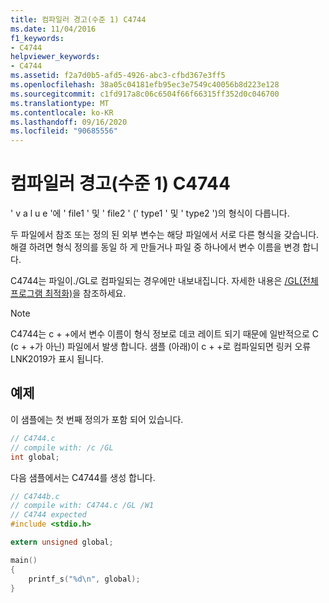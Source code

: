 ```yaml
---
title: 컴파일러 경고(수준 1) C4744
ms.date: 11/04/2016
f1_keywords:
- C4744
helpviewer_keywords:
- C4744
ms.assetid: f2a7d0b5-afd5-4926-abc3-cfbd367e3ff5
ms.openlocfilehash: 38a05c04181efb95ec3e7549c40056b8d223e128
ms.sourcegitcommit: c1fd917a8c06c6504f66f66315ff352d0c046700
ms.translationtype: MT
ms.contentlocale: ko-KR
ms.lasthandoff: 09/16/2020
ms.locfileid: "90685556"
---
```

# <a name="compiler-warning-level-1-c4744"></a>컴파일러 경고(수준 1) C4744

' v a l u e '에 ' file1 ' 및 ' file2 ' (' type1 ' 및 ' type2 ')의 형식이 다릅니다.

두 파일에서 참조 또는 정의 된 외부 변수는 해당 파일에서 서로 다른 형식을 갖습니다.  해결 하려면 형식 정의를 동일 하 게 만들거나 파일 중 하나에서 변수 이름을 변경 합니다.

C4744는 파일이./GL로 컴파일되는 경우에만 내보내집니다.  자세한 내용은 [/GL(전체 프로그램 최적화)](../../build/reference/gl-whole-program-optimization.md)을 참조하세요.

> [!NOTE]
> C4744는 c + +에서 변수 이름이 형식 정보로 데코 레이트 되기 때문에 일반적으로 C (c + +가 아닌) 파일에서 발생 합니다.  샘플 (아래)이 c + +로 컴파일되면 링커 오류 LNK2019가 표시 됩니다.

## <a name="examples"></a>예제

이 샘플에는 첫 번째 정의가 포함 되어 있습니다.

```c
// C4744.c
// compile with: /c /GL
int global;
```

다음 샘플에서는 C4744를 생성 합니다.

```c
// C4744b.c
// compile with: C4744.c /GL /W1
// C4744 expected
#include <stdio.h>

extern unsigned global;

main()
{
    printf_s("%d\n", global);
}
```
